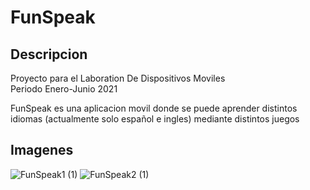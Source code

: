 # FunSpeak
## Descripcion
Proyecto para el Laboration De Dispositivos Moviles  
Periodo Enero-Junio 2021  
  
FunSpeak es una aplicacion movil donde se puede aprender distintos idiomas (actualmente solo español e ingles) mediante distintos juegos  
  
## Imagenes
![FunSpeak1 (1)](https://user-images.githubusercontent.com/65144534/121596150-b4630400-ca04-11eb-9a8b-5cdb4d33e4b8.jpeg)
![FunSpeak2 (1)](https://user-images.githubusercontent.com/65144534/121596273-d8264a00-ca04-11eb-98cf-fe62722cd693.jpeg)
